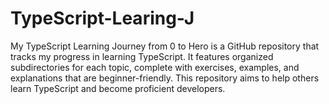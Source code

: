 # TypeScript-Learing-J
My TypeScript Learning Journey from 0 to Hero is a GitHub repository that tracks my progress in learning TypeScript. It features organized subdirectories for each topic, complete with exercises, examples, and explanations that are beginner-friendly. This repository aims to help others learn TypeScript and become proficient developers.
